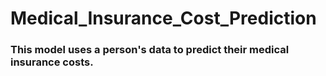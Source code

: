 # Medical_Insurance_Cost_Prediction
### This model uses a person's data to predict their medical insurance costs.
